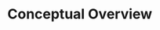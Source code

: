 <!--
{
"name" : "angular-test",
"version" : "0.1",
"title" : "Angular Concepts",
"description" : "Dive into AngularJS",
"tags" : "angularjs, javascript",
"freshnessDate" : 2015-06-01,
"license" : "CC BY 3.0"
}
-->


<!-- @section -->

# Conceptual Overview

<!-- @link, "url" : "https://nodejs.org", "text": "Install NodeJS", "faviconUrl" : "http://code-maven.com/img/node.png", "title": "Node with Wiki", "description": "Best description ever" -->
<!-- @link, "url" : "https://nodejs.org", "text": "Install NodeJS" -->
<!-- @link, "url" : "https://nodejs.org", "text": "Install NodeJS", "iframeable" : true -->
